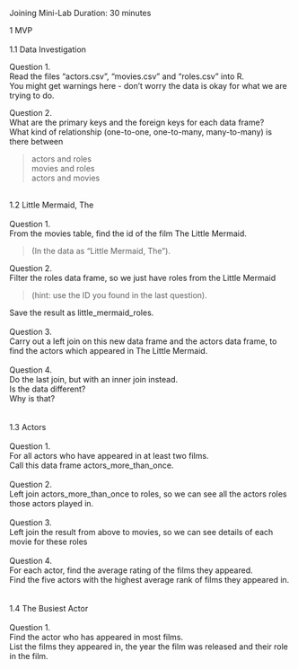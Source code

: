 Joining Mini-Lab
Duration: 30 minutes

1 MVP <br>
<br>
1.1 Data Investigation

Question 1.<br>
Read the files “actors.csv”, “movies.csv” and “roles.csv” into R.<br>
You might get warnings here - don’t worry the data is okay for what we are trying to do.



Question 2.<br>
What are the primary keys and the foreign keys for each data frame?<br>
What kind of relationship (one-to-one, one-to-many, many-to-many) is there between
<blockquote>actors and roles<br>
movies and roles<br>
actors and movies<br>
</blockquote>

<br>
1.2 Little Mermaid, The<br>
<br>
Question 1.<br>
From the movies table, find the id of the film The Little Mermaid.
<blockquote>(In the data as “Little Mermaid, The”).</blockquote>

Question 2.<br>
Filter the roles data frame, so we just have roles from the Little Mermaid
<blockquote>(hint: use the ID you found in the last question).</blockquote>
Save the result as little_mermaid_roles.
<br>
<br>
Question 3.<br>
Carry out a left join on this new data frame and the actors data frame, to find the actors which appeared in The Little Mermaid.
<br>
<br>
Question 4.<br>
Do the last join, but with an inner join instead.<br>
Is the data different?<br>
Why is that?
<br>
<br>
<br>
1.3 Actors<br>
<br>
Question 1.<br>
For all actors who have appeared in at least two films.<br>
Call this data frame actors_more_than_once.
<br>
<br>
Question 2.<br>
Left join actors_more_than_once to roles, so we can see all the actors roles those actors played in.
<br>
<br>
Question 3.<br>
Left join the result from above to movies, so we can see details of each movie for these roles
<br>
<br>
Question 4.<br>
For each actor, find the average rating of the films they appeared.<br>
Find the five actors with the highest average rank of films they appeared in.
<br>
<br>
<br>
1.4 The Busiest Actor<br>
<br>
Question 1.<br>
Find the actor who has appeared in most films.<br>
List the films they appeared in, the year the film was released and their role in the film.